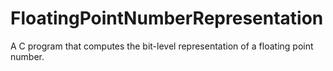 # FloatingPointNumberRepresentation
A C program that computes the bit-level representation of a floating point number.
